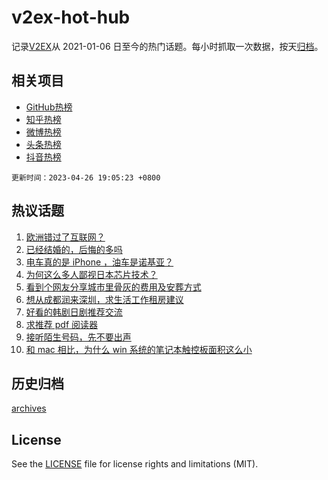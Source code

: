# v2ex-hot-hub

 记录[V2EX](https://www.v2ex.com/)从 2021-01-06 日至今的热门话题。每小时抓取一次数据，按天[归档](archives)。
 
 ## 相关项目

- [GitHub热榜](https://github.com/lonnyzhang423/github-hot-hub)
- [知乎热榜](https://github.com/lonnyzhang423/zhihu-hot-hub)
- [微博热榜](https://github.com/lonnyzhang423/weibo-hot-hub)
- [头条热榜](https://github.com/lonnyzhang423/toutiao-hot-hub)
- [抖音热榜](https://github.com/lonnyzhang423/douyin-hot-hub)


 `更新时间：2023-04-26 19:05:23 +0800`

## 热议话题

1. [欧洲错过了互联网？](https://www.v2ex.com/t/935642)
1. [已经结婚的，后悔的多吗](https://www.v2ex.com/t/935483)
1. [电车真的是 iPhone ，油车是诺基亚？](https://www.v2ex.com/t/935540)
1. [为何这么多人鄙视日本芯片技术？](https://www.v2ex.com/t/935468)
1. [看到个网友分享城市里骨灰的费用及安葬方式](https://www.v2ex.com/t/935519)
1. [想从成都润来深圳，求生活工作租房建议](https://www.v2ex.com/t/935543)
1. [好看的韩剧日剧推荐交流](https://www.v2ex.com/t/935474)
1. [求推荐 pdf 阅读器](https://www.v2ex.com/t/935512)
1. [接听陌生号码，先不要出声](https://www.v2ex.com/t/935576)
1. [和 mac 相比，为什么 win 系统的笔记本触控板面积这么小](https://www.v2ex.com/t/935515)

## 历史归档

[archives](archives)

## License

See the [LICENSE](LICENSE) file for license rights and limitations (MIT).
